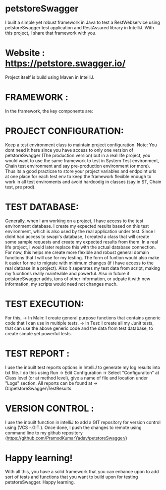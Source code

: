 # petstoreSwagger

I built a simple yet robust framework in Java to test a RestWebservice using petstoreSwagger test application and RestAssured library in IntelliJ. With this project, I share that framework with you.

# Website : https://petstore.swagger.io/
Project itself is build using Maven in IntelliJ.

# FRAMEWORK :
In the framework, the key components are:

# PROJECT CONFIGURATION:
Keep a test environment class to maintain project configuration. Note: You dont need it here since you have access to only one version of petstoreSwagger (The production version) but in a real life project, you would want to use the same framework to test in System Test environment, Chain test environment and say pre-production environment (or more). Thus its a good practicse to store your project variables and endpoint urls at one place for each test env to keep the framework flexible enough to work in all test enviroments and avoid hardcodig in classes (say in ST, Chain test, pre prod).

# TEST DATABASE:
Generally, when I am working on a project, I have access to the test environment database. I create my expected results based on this test environment, which is also used by the real application under test. Since I didnt had access to swapi's database, I created a class that will create some sample requests and create my expected results from them. In a real life project, I would later replace this with the actual database connection. For now, this helps me create more flexible and robust general domain functions that I will use for my testing. The form of funtion would also make it easier for me to migrate with minimum changes (if i have access to the real datbase in a project). Also it seperates my test data from script, making my fucntions really mainteable and powerful. Also in future if petstoreSwagger adds, tons of other information, or udpate it with new information, my scripts would need not changes much.

# TEST EXECUTION:
For this, 
-> In Main: I create general purpose functions that contains generic code that I can use in multiple tests. 
-> In Test: I create all my Junit tests, that can use the above generic code and the data from test database, to create simple yet powerful tests.

# TEST REPORT :
I use the inbuilt test reports options in IntelliJ to generate my log results into txt file. I do this using Run -> Edit Configuration -> Select "Configuraiton" at Class level (or at method level), give a name of file and location under "Logs" section.
All reports can be found at -> D:\petstoreSwagger\TestResults

# VERSION CONTROL :
I use the inbuilt function in intelliJ to add a GIT repository for version control using (VCS -.GIT.). Once done, I push the changes to remote using command line to my github repository (https://github.com/PramodKumarYadav/petstoreSwagger/)

# Happy learning!
With all this, you have a solid framework that you can enhance upon to add sort of tests and functions that you want to build upon for testing petstoreSwagger. Happy learning.
